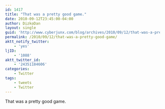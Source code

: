 ```yaml
---
id: 1417
title: "That was a pretty good game."
date: 2010-09-12T23:45:00-04:00
author: DizkoDan
layout: single
guid: 'http://www.cyberjunx.com/blog/archives/2010/09/12/that-was-a-pretty-good-game/'
permalink: /2010/09/12/that-was-a-pretty-good-game/
aktt_notify_twitter:
    - 'yes'
ljID:
    - '1088'
aktt_twitter_id:
    - '24351184606'
categories:
    - Twitter
tags:
    - tweets
    - Twitter
---
```


That was a pretty good game.